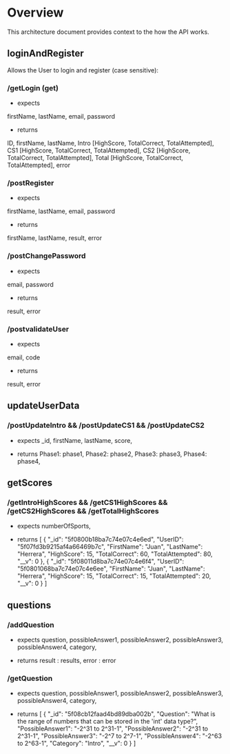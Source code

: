 # Overview

This architecture document provides context to the how the API works.

## loginAndRegister

Allows the User to login and register (case sensitive):

### /getLogin (get)
* expects

firstName,
lastName,
email,
password

* returns

ID,
firstName,
lastName,
Intro [HighScore, TotalCorrect, TotalAttempted],
CS1 [HighScore, TotalCorrect, TotalAttempted],
CS2 [HighScore, TotalCorrect, TotalAttempted],
Total [HighScore, TotalCorrect, TotalAttempted],
error

### /postRegister

* expects

firstName,
lastName,
email,
password

* returns

firstName,
lastName,
result,
error

### /postChangePassword

* expects

email,
password

* returns

result,
error

### /postvalidateUser

* expects

email,
code

* returns

result,
error

## updateUserData
### /postUpdateIntro && /postUpdateCS1 && /postUpdateCS2

* expects
_id,
firstName,
lastName,
score,

* returns
Phase1: phase1,
Phase2: phase2,
Phase3: phase3,
Phase4: phase4,

## getScores
### /getIntroHighScores && /getCS1HighScores && /getCS2HighScores && /getTotalHighScores

* expects
numberOfSports,

* returns
[
    {
        "_id": "5f0800b18ba7c74e07c4e6ed",
        "UserID": "5f07fd3b9215af4a66469b7c",
        "FirstName": "Juan",
        "LastName": "Herrera",
        "HighScore": 15,
        "TotalCorrect": 60,
        "TotalAttempted": 80,
        "__v": 0
    },
    {
        "_id": "5f08011d8ba7c74e07c4e6f4",
        "UserID": "5f0801068ba7c74e07c4e6ee",
        "FirstName": "Juan",
        "LastName": "Herrera",
        "HighScore": 15,
        "TotalCorrect": 15,
        "TotalAttempted": 20,
        "__v": 0
    }
]

## questions
### /addQuestion

* expects
question,
possibleAnswer1,
possibleAnswer2,
possibleAnswer3,
possibleAnswer4,
category,

* returns
result : results,
error : error

### /getQuestion
* expects
question,
possibleAnswer1,
possibleAnswer2,
possibleAnswer3,
possibleAnswer4,
category,

* returns
[
    {
        "_id": "5f08cb12faad4bd89dba002b",
        "Question": "What is the range of numbers that can be stored in the 'int' data type?",
        "PossibleAnswer1": "-2^31 to 2^31-1",
        "PossibleAnswer2": "-2^31 to 2^31-1",
        "PossibleAnswer3": "-2^7 to 2^7-1",
        "PossibleAnswer4": "-2^63 to 2^63-1",
        "Category": "Intro",
        "__v": 0
    }
]
